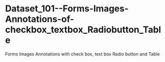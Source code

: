 # Dataset_101--Forms-Images-Annotations-of-checkbox_textbox_Radiobutton_Table
Forms Images Annotations with check box, text box Radio button and Table
